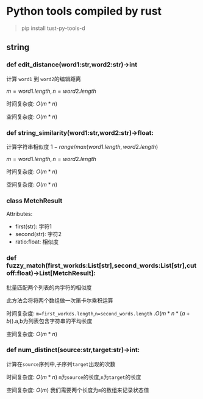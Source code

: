 # Python tools compiled by rust

> pip install tust-py-tools-d

## string

### def edit_distance(word1:str,word2:str)->int
计算 `word1` 到 `word2`的编辑距离

$m=word1.length, n=word2.length$

时间复杂度: $O(m*n)$

空间复杂度: $O(m*n)$

### def string_similarity(word1:str,word2:str)->float:
计算字符串相似度
$1-range/max(word1.length,word2.length)$

$m=word1.length, n=word2.length$

时间复杂度: $O(m*n)$

空间复杂度: $O(m*n)$

### class MetchResult

Attributes:

- first(str): 字符1
- second(str): 字符2
- ratio:float: 相似度

### def fuzzy_match(first_workds:List[str],second_words:List[str],cutoff:float)->List[MetchResult]:

批量匹配两个列表的内字符的相似度

此方法会将将两个数组做一次笛卡尔乘积运算

时间复杂度: `m=first_workds.length`,`n=second_words.length` .$O(m*n*(a+b))$.a,b为列表包含字符串的平均长度

空间复杂度: $O(m*n)$


### def num_distinct(source:str,target:str)->int:

计算在`source`序列中,子序列`target`出现的次数

时间复杂度: $O(m*n)$ `m`为`source`的长度,`n`为`target`的长度

空间复杂度: $O(m)$ 我们需要两个长度为`m`的数组来记录状态值
